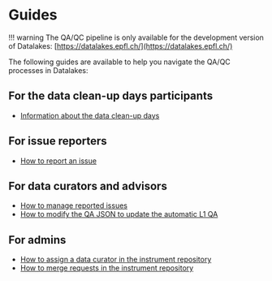 # Guides

<!-- prettier-ignore-start -->

!!! warning
    The QA/QC pipeline is only available for the development version of Datalakes: [https://datalakes.epfl.ch/](https://datalakes.epfl.ch/)

<!-- prettier-ignore-end -->

The following guides are available to help you navigate the QA/QC processes in Datalakes:

## For the data clean-up days participants

- [Information about the data clean-up days](datathon.md)

## For issue reporters

- [How to report an issue](reporting.md)

## For data curators and advisors

- [How to manage reported issues](management.md)
- [How to modify the QA JSON to update the automatic L1 QA](QA_json.md)

## For admins

- [How to assign a data curator in the instrument repository](assignment.md)
- [How to merge requests in the instrument repository](merging.md)
